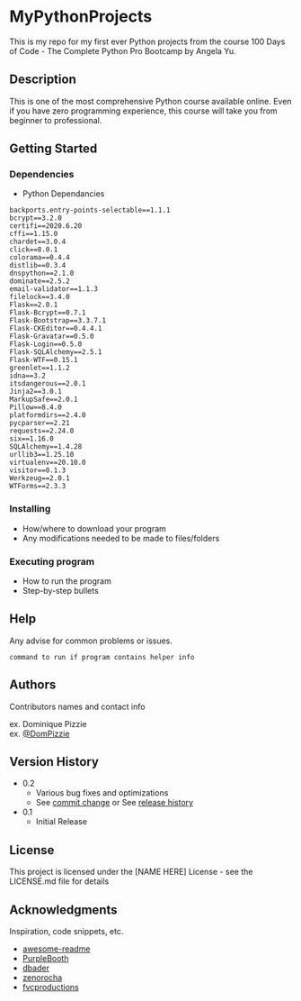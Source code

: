 # MyPythonProjects

This is my repo for my first ever Python projects from the course 100 Days of Code - The Complete Python Pro Bootcamp by Angela Yu.

## Description

This is one of the most comprehensive Python course available online.
Even if you have zero programming experience, this course will take you from beginner to professional.

## Getting Started

### Dependencies

* Python Dependancies
```
backports.entry-points-selectable==1.1.1
bcrypt==3.2.0
certifi==2020.6.20
cffi==1.15.0
chardet==3.0.4
click==8.0.1
colorama==0.4.4
distlib==0.3.4
dnspython==2.1.0
dominate==2.5.2
email-validator==1.1.3
filelock==3.4.0
Flask==2.0.1
Flask-Bcrypt==0.7.1
Flask-Bootstrap==3.3.7.1
Flask-CKEditor==0.4.4.1
Flask-Gravatar==0.5.0
Flask-Login==0.5.0
Flask-SQLAlchemy==2.5.1
Flask-WTF==0.15.1
greenlet==1.1.2
idna==3.2
itsdangerous==2.0.1
Jinja2==3.0.1
MarkupSafe==2.0.1
Pillow==8.4.0
platformdirs==2.4.0
pycparser==2.21
requests==2.24.0
six==1.16.0
SQLAlchemy==1.4.28
urllib3==1.25.10
virtualenv==20.10.0
visitor==0.1.3
Werkzeug==2.0.1
WTForms==2.3.3

```

### Installing

* How/where to download your program
* Any modifications needed to be made to files/folders

### Executing program

* How to run the program
* Step-by-step bullets

## Help

Any advise for common problems or issues.
```
command to run if program contains helper info
```

## Authors

Contributors names and contact info

ex. Dominique Pizzie  
ex. [@DomPizzie](https://twitter.com/dompizzie)

## Version History

* 0.2
    * Various bug fixes and optimizations
    * See [commit change]() or See [release history]()
* 0.1
    * Initial Release

## License

This project is licensed under the [NAME HERE] License - see the LICENSE.md file for details

## Acknowledgments

Inspiration, code snippets, etc.
* [awesome-readme](https://github.com/matiassingers/awesome-readme)
* [PurpleBooth](https://gist.github.com/PurpleBooth/109311bb0361f32d87a2)
* [dbader](https://github.com/dbader/readme-template)
* [zenorocha](https://gist.github.com/zenorocha/4526327)
* [fvcproductions](https://gist.github.com/fvcproductions/1bfc2d4aecb01a834b46)
